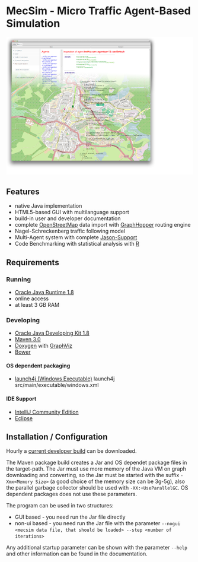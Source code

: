 # MecSim - Micro Traffic Agent-Based Simulation

![Screenshot](screen.png)

## Features

* native Java implementation
* HTML5-based GUI with multilanguage support
* build-in user and developer documentation
* complete [OpenStreetMap](https://www.openstreetmap.org/) data import with [GraphHopper](https://graphhopper.com) routing engine
* Nagel-Schreckenberg traffic following model
* Multi-Agent system with complete [Jason-Support](http://jason.sourceforge.net/)
* Code Benchmarking with statistical analysis with [R](https://www.r-project.org/)

## Requirements

### Running

* [Oracle Java Runtime 1.8](http://www.java.com)
* online access
* at least 3 GB RAM

### Developing

* [Oracle Java Developing Kit 1.8](http://www.oracle.com/technetwork/java/javase/downloads/jdk8-downloads-2133151.html)
* [Maven 3.0](http://maven.apache.org/)
* [Doxygen](http://www.doxygen.org/) with [GraphViz](http://www.graphviz.org)
* [Bower](http://bower.io/)

#### OS dependent packaging

*  [launch4j (Windows Executable)](http://launch4j.sourceforge.net/) launch4j src/main/executable/windows.xml

#### IDE Support

* [IntelliJ Community Edition](http://www.jetbrains.com/idea/)
* [Eclipse](http://www.eclipse.org/)


## Installation / Configuration

Hourly a [current developer build](https://mecdev.rz-housing.tu-clausthal.de/jenkins/job/MecSim/) can be downloaded.

The Maven package build creates a Jar and OS dependet package files in the target-path. The Jar must use more memory
of the Java VM on graph downloading and converting, so the Jar must be started with the suffix ```-Xmx<Memory Size>```
(a good choice of the memory size can be 3g-5g), also the parallel garbage collector should be used with ```-XX:+UseParallelGC```.
OS dependent packages does not use these parameters.


The program can be used in two structures:

 * GUI based - you need run the Jar file directly
 * non-ui based - you need run the Jar file with the parameter ```--nogui <mecsim data file, that should be loaded> --step <number of iterations>```

Any additional startup parameter can be shown with the parameter ```--help``` and other information can be found in the documentation.
